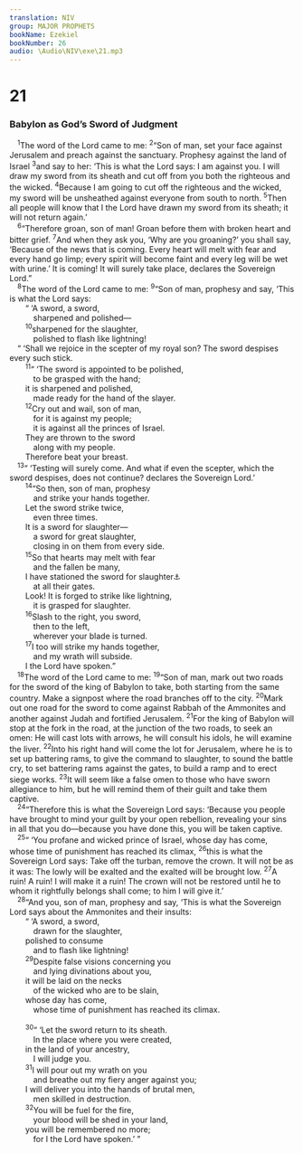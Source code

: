 ```yaml
---
translation: NIV
group: MAJOR PROPHETS
bookName: Ezekiel 
bookNumber: 26
audio: \Audio\NIV\exe\21.mp3
---
```


<div class="title"><h1>21</h1><h3>Babylon as God’s Sword of Judgment </h3></div>
<span class="verse exe_21_1"> <sup>1</sup>The word of the Lord came to me: </span>
<span class="verse exe_21_2"><sup>2</sup>“Son of man, set your face against Jerusalem and preach against the sanctuary. Prophesy against the land of Israel </span>
<span class="verse exe_21_3"><sup>3</sup>and say to her: ‘This is what the Lord says: I am against you. I will draw my sword from its sheath and cut off from you both the righteous and the wicked. </span>
<span class="verse exe_21_4"><sup>4</sup>Because I am going to cut off the righteous and the wicked, my sword will be unsheathed against everyone from south to north. </span>
<span class="verse exe_21_5"><sup>5</sup>Then all people will know that I the Lord have drawn my sword from its sheath; it will not return again.’ <br/></span>
<span class="verse exe_21_6"> <sup>6</sup>“Therefore groan, son of man! Groan before them with broken heart and bitter grief. </span>
<span class="verse exe_21_7"><sup>7</sup>And when they ask you, ‘Why are you groaning?’ you shall say, ‘Because of the news that is coming. Every heart will melt with fear and every hand go limp; every spirit will become faint and every leg will be wet with urine.’ It is coming! It will surely take place, declares the Sovereign Lord.” <br/></span>
<span class="verse exe_21_8"> <sup>8</sup>The word of the Lord came to me: </span>
<span class="verse exe_21_9"><sup>9</sup>“Son of man, prophesy and say, ‘This is what the Lord says: <br/>  “ ‘A sword, a sword, <br/>   sharpened and polished— <br/></span>
<span class="verse exe_21_10">  <sup>10</sup>sharpened for the slaughter, <br/>   polished to flash like lightning! <br/> “ ‘Shall we rejoice in the scepter of my royal son? The sword despises every such stick. <br/></span>
<span class="verse exe_21_11">  <sup>11</sup>“ ‘The sword is appointed to be polished, <br/>   to be grasped with the hand; <br/>  it is sharpened and polished, <br/>   made ready for the hand of the slayer. <br/></span>
<span class="verse exe_21_12">  <sup>12</sup>Cry out and wail, son of man, <br/>   for it is against my people; <br/>   it is against all the princes of Israel. <br/>  They are thrown to the sword <br/>   along with my people. <br/>  Therefore beat your breast. <br/></span>
<span class="verse exe_21_13"> <sup>13</sup>“ ‘Testing will surely come. And what if even the scepter, which the sword despises, does not continue? declares the Sovereign Lord.’ <br/></span>
<span class="verse exe_21_14">  <sup>14</sup>“So then, son of man, prophesy <br/>   and strike your hands together. <br/>  Let the sword strike twice, <br/>   even three times. <br/>  It is a sword for slaughter— <br/>   a sword for great slaughter, <br/>   closing in on them from every side. <br/></span>
<span class="verse exe_21_15">  <sup>15</sup>So that hearts may melt with fear <br/>   and the fallen be many, <br/>  I have stationed the sword for slaughter<a data-toggle="tooltip" data-placement="bottom" title="Septuagint; the meaning of the Hebrew for this word is uncertain.">⚓</a><br/>   at all their gates. <br/>  Look! It is forged to strike like lightning, <br/>   it is grasped for slaughter. <br/></span>
<span class="verse exe_21_16">  <sup>16</sup>Slash to the right, you sword, <br/>   then to the left, <br/>   wherever your blade is turned. <br/></span>
<span class="verse exe_21_17">  <sup>17</sup>I too will strike my hands together, <br/>   and my wrath will subside. <br/>  I the Lord have spoken.” <br/></span>
<span class="verse exe_21_18"> <sup>18</sup>The word of the Lord came to me: </span>
<span class="verse exe_21_19"><sup>19</sup>“Son of man, mark out two roads for the sword of the king of Babylon to take, both starting from the same country. Make a signpost where the road branches off to the city. </span>
<span class="verse exe_21_20"><sup>20</sup>Mark out one road for the sword to come against Rabbah of the Ammonites and another against Judah and fortified Jerusalem. </span>
<span class="verse exe_21_21"><sup>21</sup>For the king of Babylon will stop at the fork in the road, at the junction of the two roads, to seek an omen: He will cast lots with arrows, he will consult his idols, he will examine the liver. </span>
<span class="verse exe_21_22"><sup>22</sup>Into his right hand will come the lot for Jerusalem, where he is to set up battering rams, to give the command to slaughter, to sound the battle cry, to set battering rams against the gates, to build a ramp and to erect siege works. </span>
<span class="verse exe_21_23"><sup>23</sup>It will seem like a false omen to those who have sworn allegiance to him, but he will remind them of their guilt and take them captive. <br/></span>
<span class="verse exe_21_24"> <sup>24</sup>“Therefore this is what the Sovereign Lord says: ‘Because you people have brought to mind your guilt by your open rebellion, revealing your sins in all that you do—because you have done this, you will be taken captive. <br/></span>
<span class="verse exe_21_25"> <sup>25</sup>“ ‘You profane and wicked prince of Israel, whose day has come, whose time of punishment has reached its climax, </span>
<span class="verse exe_21_26"><sup>26</sup>this is what the Sovereign Lord says: Take off the turban, remove the crown. It will not be as it was: The lowly will be exalted and the exalted will be brought low. </span>
<span class="verse exe_21_27"><sup>27</sup>A ruin! A ruin! I will make it a ruin! The crown will not be restored until he to whom it rightfully belongs shall come; to him I will give it.’ <br/></span>
<span class="verse exe_21_28"> <sup>28</sup>“And you, son of man, prophesy and say, ‘This is what the Sovereign Lord says about the Ammonites and their insults: <br/>  “ ‘A sword, a sword, <br/>   drawn for the slaughter, <br/>  polished to consume <br/>   and to flash like lightning! <br/></span>
<span class="verse exe_21_29">  <sup>29</sup>Despite false visions concerning you <br/>   and lying divinations about you, <br/>  it will be laid on the necks <br/>   of the wicked who are to be slain, <br/>  whose day has come, <br/>   whose time of punishment has reached its climax. <br/><br/></span>
<span class="verse exe_21_30">  <sup>30</sup>“ ‘Let the sword return to its sheath. <br/>   In the place where you were created, <br/>  in the land of your ancestry, <br/>   I will judge you. <br/></span>
<span class="verse exe_21_31">  <sup>31</sup>I will pour out my wrath on you <br/>   and breathe out my fiery anger against you; <br/>  I will deliver you into the hands of brutal men, <br/>   men skilled in destruction. <br/></span>
<span class="verse exe_21_32">  <sup>32</sup>You will be fuel for the fire, <br/>   your blood will be shed in your land, <br/>  you will be remembered no more; <br/>   for I the Lord have spoken.’ ” <br/></span>
